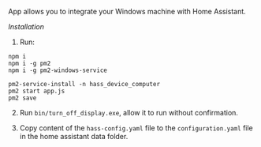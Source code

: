 App allows you to integrate your Windows machine with Home Assistant.

*Installation*
  
1. Run:

``` 
npm i
npm i -g pm2
npm i -g pm2-windows-service

pm2-service-install -n hass_device_computer
pm2 start app.js
pm2 save
```

2. Run `bin/turn_off_display.exe`, allow it to run without confirmation.

3. Copy content of the `hass-config.yaml` file to the `configuration.yaml` file in the home assistant data folder.
